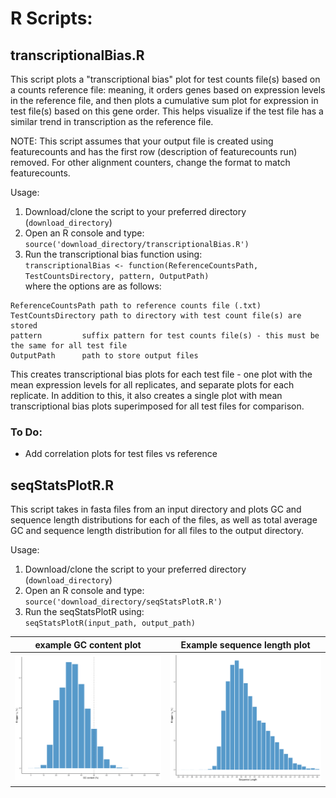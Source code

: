 # R Scripts:

## transcriptionalBias.R

This script plots a "transcriptional bias" plot for test counts file(s) based on a counts reference file: meaning, it orders genes based on expression levels in the reference file, and then plots a cumulative sum plot for expression in test file(s) based on this gene order. This helps visualize if the test file has a similar trend in transcription as the reference file. 

NOTE: This script assumes that your output file is created using featurecounts and has the first row (description of featurecounts run) removed. For other alignment counters, change the format to match featurecounts.

Usage:
1. Download/clone the script to your preferred directory (`download_directory`)
2. Open an R console and type:\
`source('download_directory/transcriptionalBias.R')`
3. Run the transcriptional bias function using:\
`transcriptionalBias <- function(ReferenceCountsPath, TestCountsDirectory, pattern, OutputPath)`\
where the options are as follows:
```
ReferenceCountsPath	path to reference counts file (.txt)
TestCountsDirectory	path to directory with test count file(s) are stored
pattern			suffix pattern for test counts file(s) - this must be the same for all test file 
OutputPath		path to store output files
```
This creates transcriptional bias plots for each test file - one plot with the mean expression levels for all replicates, and separate plots for each replicate.
In addition to this, it also creates a single plot with mean transcriptional bias plots superimposed for all test files for comparison.

### To Do:
* Add correlation plots for test files vs reference

## seqStatsPlotR.R
This script takes in fasta files from an input directory and plots GC and sequence length distributions for each of the files, as well as total average GC and sequence length distribution for all files to the output directory.

Usage:
1. Download/clone the script to your preferred directory (`download_directory`)
2. Open an R console and type:\
`source('download_directory/seqStatsPlotR.R')`
3. Run the seqStatsPlotR using:\
`seqStatsPlotR(input_path, output_path)`


| example GC content plot | Example sequence length plot |
|---|---|
|![GC-content](images/GCcontent.png) | ![Seq-len](images/SequenceLength.png) |


